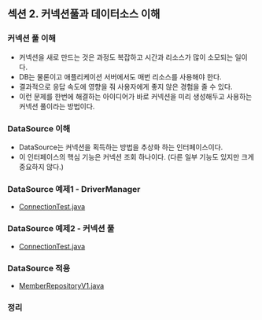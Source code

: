## 섹션 2. 커넥션풀과 데이터소스 이해

### 커넥션 풀 이해

- 커넥션을 새로 만드는 것은 과정도 복잡하고 시간과 리소스가 많이 소모되는 일이다.
- DB는 물론이고 애플리케이션 서버에서도 매번 리소스를 사용해야 한다.
- 결과적으로 응답 속도에 영향을 줘 사용자에게 좋지 않은 경험을 줄 수 있다.
- 이런 문제를 한번에 해결하는 아이디어가 바로 커넥션을 미리 생성해두고 사용하는 커넥션 풀이라는 방법이다.

### DataSource 이해

- DataSource는 커넥션을 획득하는 방법을 추상화 하는 인터페이스이다.
- 이 인터페이스의 핵심 기능은 커넥션 조회 하나이다. (다른 일부 기능도 있지만 크게 중요하지 않다.)

### DataSource 예제1 - DriverManager

- [ConnectionTest.java](https://github.com/spring-roadmap/spring-db1/blob/main/src/test/java/hello/jdbc/connection/ConnectionTest.java)

### DataSource 예제2 - 커넥션 풀

- [ConnectionTest.java](https://github.com/spring-roadmap/spring-db1/blob/main/src/test/java/hello/jdbc/connection/ConnectionTest.java)

### DataSource 적용

- [MemberRepositoryV1.java](https://github.com/spring-roadmap/spring-db1/blob/main/src/main/java/hello/jdbc/repository/MemberRepositoryV1.java)

### 정리
